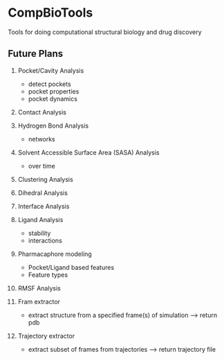 # CompBioTools
Tools for doing computational structural biology and drug discovery


## Future Plans
1. Pocket/Cavity Analysis
    * detect pockets
    * pocket properties
    * pocket dynamics
2. Contact Analysis
3. Hydrogen Bond Analysis
    * networks
4. Solvent Accessible Surface Area (SASA) Analysis
    * over time
5. Clustering Analysis
6. Dihedral Analysis
7. Interface Analysis
8. Ligand Analysis
    * stability
    * interactions
9. Pharmacaphore modeling
    * Pocket/Ligand based features
    * Feature types

10. RMSF Analysis
11. Fram extractor
    * extract structure from a specified frame(s) of simulation --> return pdb
12. Trajectory extractor
    * extract subset of frames from trajectories --> return trajectory file


